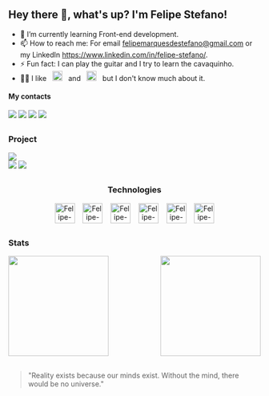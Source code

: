 ## Hey there 👋, what's up? I'm Felipe Stefano!

- 🌱 I’m currently learning Front-end development.
- 📫 How to reach me: For email felipemarquesdestefano@gmail.com or my LinkedIn https://www.linkedin.com/in/felipe-stefano/.
- ⚡ Fun fact: I can play the guitar and I try to learn the cavaquinho.
- 🐱‍🏍 I like &nbsp; <img src="https://img.shields.io/badge/Python-14354C?style=for-the-badge&logo=python&logoColor=white" height="20px"> &nbsp; and &nbsp; <img src="https://img.shields.io/badge/Java-ED8B00?style=for-the-badge&logo=java&logoColor=white" height="20px"> &nbsp; but I don't know much about it.

#### My contacts

<div>
  <a href="mailto:felipemarquesdestefano@gmail.com"><img src="https://img.shields.io/badge/Gmail-D14836?style=for-the-badge&logo=gmail&logoColor=white"></a>
  <a href="https://www.linkedin.com/in/felipe-stefano/"><img src="https://img.shields.io/badge/LinkedIn-0077B5?style=for-the-badge&logo=linkedin&logoColor=white"></a>
  <a href="https://www.instagram.com/_femarqus/"><img src="https://img.shields.io/badge/Instagram-E4405F?style=for-the-badge&logo=instagram&logoColor=white"></a>
  <a href="https://github.com/FelipeMarqueStefano"><img src="https://img.shields.io/badge/GitHub-100000?style=for-the-badge&logo=github&logoColor=white"></a>
</div>

##

### Project

<div>
  <a href="https://github.com/FelipeMarqueStefano/InfoDiabetes"><img src="https://github-readme-stats.vercel.app/api/pin/?username=FelipeMarqueStefano&repo=InfoDiabetes&theme=tokyonight"></a>
</div>
<div>
  <a href="https://play.google.com/store/apps/details?id=br.com.diabetesManagerApp"><img src="https://img.shields.io/badge/Google_Play-414141?style=for-the-badge&logo=google-play&logoColor=white"></a>
  <img src="https://img.shields.io/badge/Android-3DDC84?style=for-the-badge&logo=android&logoColor=white">
</div>

##

<h3 align="center">Technologies</h3>

<div align="center">
  &nbsp;&nbsp; <img src="https://cdn.jsdelivr.net/gh/devicons/devicon/icons/html5/html5-original.svg" alt="Felipe-HTML" width="40px" align="center" /> &nbsp;&nbsp;
  <img src="https://cdn.jsdelivr.net/gh/devicons/devicon/icons/css3/css3-original.svg" alt="Felipe-CSS" width="40px" align="center" /> &nbsp;&nbsp;
  <img src="https://cdn.jsdelivr.net/gh/devicons/devicon/icons/javascript/javascript-original.svg" alt="Felipe-JS" width="40px" align="center" /> &nbsp;&nbsp;
  <img src="https://cdn.jsdelivr.net/gh/devicons/devicon/icons/ionic/ionic-original.svg" alt="Felipe-Ionic" width="40px" align="center" /> &nbsp;&nbsp;
  <img src="https://cdn.jsdelivr.net/gh/devicons/devicon/icons/typescript/typescript-original.svg" alt="Felipe-TS" width="40px" align="center" /> &nbsp;&nbsp;
  <img src="https://cdn.jsdelivr.net/gh/devicons/devicon/icons/angularjs/angularjs-plain.svg" alt="Felipe-Angular" width="40px" align="center" /> &nbsp;&nbsp;
</div>

##

### Stats

<div>
  <img src="https://github-readme-stats.vercel.app/api?username=FelipeMarqueStefano&show_icons=true&theme=tokyonight&count_private=true&custom_title=Felipe Stefano" height="200px">
  <img src="https://github-readme-stats.vercel.app/api/top-langs/?username=FelipeMarqueStefano&layout=compact&theme=tokyonight" height="200px" align="right">
</div>

##

> "Reality exists because our minds exist. Without the mind, there would be no universe."
